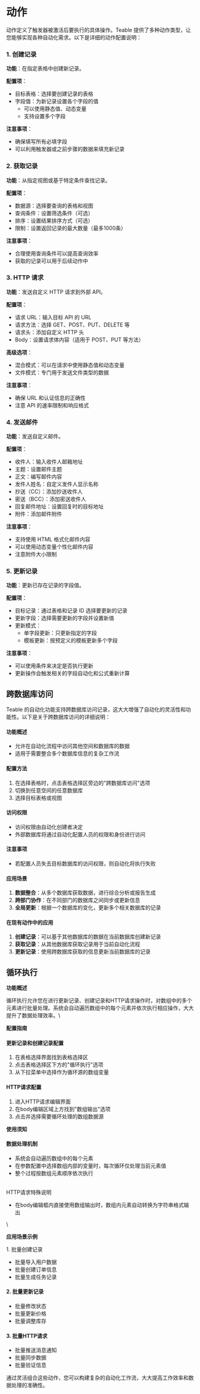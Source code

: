 # 动作

动作定义了触发器被激活后要执行的具体操作。Teable 提供了多种动作类型，让您能够实现各种自动化需求。以下是详细的动作配置说明：

### 1. 创建记录

**功能**：在指定表格中创建新记录。

**配置项**：

* 目标表格：选择要创建记录的表格
* 字段值：为新记录设置各个字段的值
  * 可以使用静态值、动态变量
  * 支持设置多个字段

**注意事项**：

* 确保填写所有必填字段
* 可以利用触发器或之前步骤的数据来填充新记录

### 2. 获取记录

**功能**：从指定视图或基于特定条件查找记录。

**配置项**：

* 数据源：选择要查询的表格和视图
* 查询条件：设置筛选条件（可选）
* 排序：设置结果排序方式（可选）
* 限制：设置返回记录的最大数量（最多1000条）

**注意事项**：

* 合理使用查询条件可以提高查询效率
* 获取的记录可以用于后续动作中

### 3. HTTP 请求

**功能**：发送自定义 HTTP 请求到外部 API。

**配置项**：

* 请求 URL：输入目标 API 的 URL
* 请求方法：选择 GET、POST、PUT、DELETE 等
* 请求头：添加自定义 HTTP 头
* Body：设置请求体内容（适用于 POST、PUT 等方法）

**高级选项**：

* 混合模式：可以在请求中使用静态值和动态变量
* 文件模式：专门用于发送文件类型的数据

**注意事项**：

* 确保 URL 和认证信息的正确性
* 注意 API 的速率限制和响应格式

### 4. 发送邮件

**功能**：发送自定义邮件。

**配置项**：

* 收件人：输入收件人邮箱地址
* 主题：设置邮件主题
* 正文：编写邮件内容
* 发件人姓名：自定义发件人显示名称
* 抄送（CC）：添加抄送收件人
* 密送（BCC）：添加密送收件人
* 回复邮件地址：设置回复时的目标地址
* 附件：添加邮件附件

**注意事项**：

* 支持使用 HTML 格式化邮件内容
* 可以使用动态变量个性化邮件内容
* 注意附件大小限制

### 5. 更新记录

**功能**：更新已存在记录的字段值。

**配置项**：

* 目标记录：通过表格和记录 ID 选择要更新的记录
* 更新字段：选择需要更新的字段并设置新值
* 更新模式：
  * 单字段更新：只更新指定的字段
  * 模板更新：按预定义的模板更新多个字段

**注意事项**：

* 可以使用条件来决定是否执行更新
* 更新操作会触发相关的字段自动化和公式重新计算

## 跨数据库访问

Teable 的自动化功能支持跨数据库访问记录，这大大增强了自动化的灵活性和功能性。以下是关于跨数据库访问的详细说明：

#### 功能概述

* 允许在自动化流程中访问其他空间和数据库的数据
* 适用于需要整合多个数据库信息的复杂工作流

#### 配置方法

1. 在选择表格时，点击表格选择区旁边的"跨数据库访问"选项
2. 切换到任意空间的任意数据库
3. 选择目标表格或视图

#### 访问权限

* 访问权限由自动化创建者决定
* 外部数据库将通过自动化配置人员的权限和身份进行访问

#### 注意事项

* 若配置人员失去目标数据库的访问权限，则自动化将执行失败

#### 应用场景

1. **数据整合**：从多个数据库获取数据，进行综合分析或报告生成
2. **跨部门协作**：在不同部门的数据库之间同步或更新信息
3. **全局更新**：根据一个数据库的变化，更新多个相关数据库的记录

#### 在现有动作中的应用

1. **创建记录**：可以基于其他数据库的数据在当前数据库创建新记录
2. **获取记录**：从其他数据库获取记录用于当前自动化流程
3. **更新记录**：使用跨数据库获取的信息更新当前数据库的记录



## 循环执行

**功能概述**

循环执行允许您在进行更新记录、创建记录和HTTP请求操作时，对数组中的多个元素进行批量处理。系统会自动遍历数组中的每个元素并依次执行相应操作，大大提升了数据处理效率。\


**配置指南**

#### 更新记录和创建记录配置

1. 在表格选择界面找到表格选择区
2. 点击表格选择区下方的"循环执行"选项
3. 从下拉菜单中选择作为循环源的数组变量



#### HTTP请求配置

1. 进入HTTP请求编辑界面
2. 在body编辑区域上方找到"数组输出"选项
3. 点击并选择需要循环处理的数组数据源



**使用须知**



#### 数据处理机制

* 系统会自动遍历数组中的每个元素
* 在参数配置中选择数组内部的变量时，每次循环仅处理当前元素值
* 整个过程按数组元素顺序依次执行

\
HTTP请求特殊说明

* 在body编辑框内直接使用数组输出时，数组内元素自动转换为字符串格式输出

\


**应用场景示例**

1\. 批量创建记录

* 批量导入用户数据
* 批量创建订单信息
* 批量生成任务记录



#### 2. 批量更新记录

* 批量修改状态
* 批量更新价格
* 批量调整库存



#### 3. 批量HTTP请求

* 批量推送消息通知
* 批量同步数据
* 批量验证信息



通过灵活组合这些动作，您可以构建复杂的自动化工作流，大大提高工作效率和数据处理的准确性。
